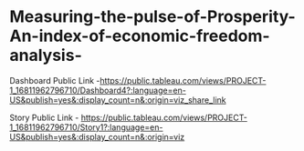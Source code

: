 # Measuring-the-pulse-of-Prosperity-An-index-of-economic-freedom-analysis-



Dashboard Public Link -https://public.tableau.com/views/PROJECT-1_16811962796710/Dashboard4?:language=en-US&publish=yes&:display_count=n&:origin=viz_share_link

                      
                      
                      
Story Public Link - https://public.tableau.com/views/PROJECT-1_16811962796710/Story1?:language=en-US&publish=yes&:display_count=n&:origin=viz  
